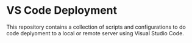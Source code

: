 # VS Code Deployment #

This repository contains a collection of scripts and configurations to do code deplyoment to a local or remote server using Visual Studio Code.
